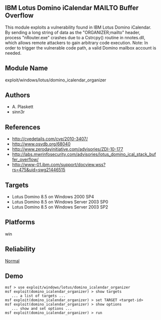 ## IBM Lotus Domino iCalendar MAILTO Buffer Overflow

This module exploits a vulnerability found in IBM Lotus 
Domino iCalendar. By sending a long string of data as the 
"ORGANIZER;mailto" header, process "nRouter.exe" crashes due 
to a Cstrcpy() routine in nnotes.dll, which allows remote 
attackers to gain arbitrary code execution. Note: In order 
to trigger the vulnerable code path, a valid Domino mailbox 
account is needed.


## Module Name
exploit/windows/lotus/domino_icalendar_organizer

## Authors
* A. Plaskett
* sinn3r


## References
* http://cvedetails.com/cve/2010-3407/
* http://www.osvdb.org/68040
* http://www.zerodayinitiative.com/advisories/ZDI-10-177
* http://labs.mwrinfosecurity.com/advisories/lotus_domino_ical_stack_buffer_overflow/
* http://www-01.ibm.com/support/docview.wss?rs=475&uid=swg21446515



## Targets
* Lotus Domino 8.5 on Windows 2000 SP4
* Lotus Domino 8.5 on Windows Server 2003 SP0
* Lotus Domino 8.5 on Windows Server 2003 SP2


## Platforms
win

## Reliability
[Normal](https://github.com/rapid7/metasploit-framework/wiki/Exploit-Ranking)

## Demo

```
msf > use exploit/windows/lotus/domino_icalendar_organizer
msf exploit(domino_icalendar_organizer) > show targets
   ... a list of targets ...
msf exploit(domino_icalendar_organizer) > set TARGET <target-id>
msf exploit(domino_icalendar_organizer) > show options
   ... show and set options ...
msf exploit(domino_icalendar_organizer) > run
```
    
    